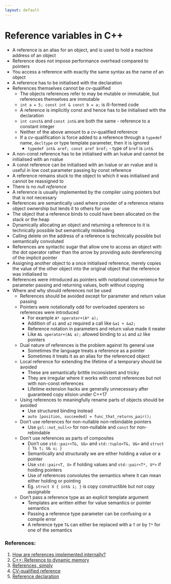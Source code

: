 ```yaml
---
layout: default
---
```

# Reference variables in C++
- A reference is an alias for an object, and is used to hold a machine address of an object
- Reference does not impose performance overhead compared to pointers
- You access a reference with exactly the same syntax as the name of an object
- A reference has to be initialised with the declaration
- References themselves cannot be cv-qualified
  - The objects references refer to may be mutable or immutable, but references themselves are immutable
  - `int a = 5; const int & const b = a;` is ill-formed code
  - A reference is implicitly const and hence has to be initialised with the declaration
  - `int const&` and `const int&` are both the same - reference to a constant integer
  - Neither of the above amount to a cv-qualified reference
  - If a cv-qualification is force added to a reference through a `typedef` name, `decltype` or type template parameter, then it is ignored
    - `typedef int& aref; const aref bref;` - type of `bref` is `int&`
- A non-const reference has to be initialised with an lvalue and cannot be initialised with an rvalue
- A const reference can be initialised with an lvalue or an rvalue and is useful in low cost parameter passing by const reference
- A reference remains stuck to the object to which it was initialised and cannot be reassigned to
- There is no _null reference_
- A reference is usually implemented by the compiler using pointers but that is not necessary
- References are semantically used where provider of a reference retains object ownership but lends it to others for use
- The object that a reference binds to could have been allocated on the stack or the heap
- Dynamically allocating an object and returning a reference to it is technically possible but semantically misleading
- Calling delete on the address of a reference is technically possible but semantically convoluted
- References are syntactic sugar that allow one to access an object with the dot operator rather than the arrow by providing auto dereferencing of the implicit pointer
- Assigning another object to a once initialised reference, merely copies the value of the other object into the original object that the reference was initialised to
- References were introduced as pointers with notational convenience for parameter passing and returning values, both without copying
- Where and why should references not be used
  - References should be avoided except for parameter and return value passing
  - Pointers were notationally odd for overloaded operators so references were introduced
    - For example `A* operator+(A* a);`
    - Addition of `a1` and `a2` required a call like `&a1 + &a2;`
    - Reference notation in parameters and return value made it neater
    - Like `A& operator+(A& a);` allowed binding to `a1` and `a2` like pointers
  - Dual nature of references is the problem against its general use
    - Sometimes the language treats a reference as a pointer
    - Sometimes it treats it as an alias for the referenced object
  - Local reference for extending the lifetime of a temporary should be avoided
    - These are semantically brittle inconsistent and tricky
    - They are irregular where it works with const references but not with non-const references
    - Lifetime extension hacks are generally unnecessary after guaranteed copy elision under C++17
  - Using references to meaningfully rename parts of objects should be avoided
    - Use structured binding instead
    - `auto [position, succeeded] = func_that_returns_pair();`
  - Don’t use references for non-nullable non-rebindable pointers
    - Use `gsl::not_null<>` for non-nullable and `const` for non-rebindable
  - Don’t use references as parts of composites
    - Don’t use `std::pair<T&, U&>` and `std::tuple<T&, U&>` and `struct { T& t; U& u; }`
    - Semantically and structurally we are either holding a value or a pointer
    - Use `std::pair<T, U>` if holding values and `std::pair<T*, U*>` if holding pointers
    - Use of references convolutes the semantics where it can mean either holding or pointing
    - Eg. `struct X { int& i; }` is copy constructible but not copy assignable
  - Don’t pass a reference type as an explicit template argument
    - Templates are written either for value semantics or pointer semantics
    - Passing a reference type parameter can be confusing or a compile error
    - A reference type `T&` can either be replaced with a `T` or by `T*` for one of the semantics


### References:
1. [How are references implemented internally?](https://stackoverflow.com/questions/3954764/how-are-references-implemented-internally)
1. [C++: Reference to dynamic memory](https://stackoverflow.com/a/10023857/2130670)
1. [References, simply](https://herbsutter.com/2020/02/23/references-simply/)
1. [CV-qualified reference](https://stackoverflow.com/questions/26083067/cv-qualified-reference)
1. [Reference declaration](https://en.cppreference.com/w/cpp/language/reference)

